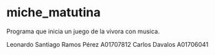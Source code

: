 # miche_matutina

Programa que inicia un juego de la vivora con musica. 

Leonardo Santiago Ramos Pérez A01707812
Carlos Davalos A01706041
